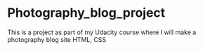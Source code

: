 # Photography_blog_project
This is a project as part of my Udacity course where I will make a photography blog site HTML, CSS
